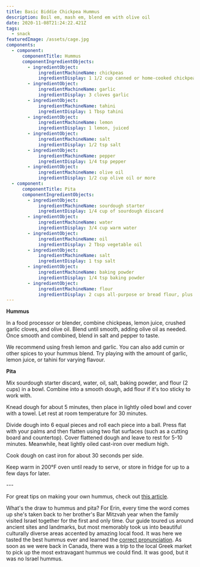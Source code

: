 ```yaml
---
title: Basic Biddie Chickpea Hummus
description: Boil em, mash em, blend em with olive oil
date: 2020-11-08T21:24:22.421Z
tags:
  - snack
featuredImage: /assets/cage.jpg
components:
  - component:
      componentTitle: Hummus
      componentIngredientObjects:
        - ingredientObject:
            ingredientMachineName: chickpeas
            ingredientDisplay: 1 1/2 cup canned or home-cooked chickpeas
        - ingredientObject:
            ingredientMachineName: garlic
            ingredientDisplay: 3 cloves garlic
        - ingredientObject:
            ingredientMachineName: tahini
            ingredientDisplay: 1 Tbsp tahini
        - ingredientObject:
            ingredientMachineName: lemon
            ingredientDisplay: 1 lemon, juiced
        - ingredientObject:
            ingredientMachineName: salt
            ingredientDisplay: 1/2 tsp salt
        - ingredientObject:
            ingredientMachineName: pepper
            ingredientDisplay: 1/4 tsp pepper
        - ingredientObject:
            ingredientMachineName: olive oil
            ingredientDisplay: 1/2 cup olive oil or more
  - component:
      componentTitle: Pita
      componentIngredientObjects:
        - ingredientObject:
            ingredientMachineName: sourdough starter
            ingredientDisplay: 1/4 cup of sourdough discard
        - ingredientObject:
            ingredientMachineName: water
            ingredientDisplay: 3/4 cup warm water
        - ingredientObject:
            ingredientMachineName: oil
            ingredientDisplay: 2 Tbsp vegetable oil
        - ingredientObject:
            ingredientMachineName: salt
            ingredientDisplay: 1 tsp salt
        - ingredientObject:
            ingredientMachineName: baking powder
            ingredientDisplay: 1/4 tsp baking powder
        - ingredientObject:
            ingredientMachineName: flour
            ingredientDisplay: 2 cups all-purpose or bread flour, plus some for working with dough
---
```

**Hummus**

In a food processor or blender, combine chickpeas, lemon juice, crushed garlic cloves, and olive oil. Blend until smooth, adding olive oil as needed. Once smooth and combined, blend in salt and pepper to taste. 

We recommend using fresh lemon and garlic. You can also add cumin or other spices to your hummus blend. Try playing with the amount of garlic, lemon juice, or tahini for varying flavour. 

**Pita**

Mix sourdough starter discard, water, oil, salt, baking powder, and flour (2 cups) in a bowl. Combine into a smooth dough, add flour if it's too sticky to work with. 

Knead dough for about 5 minutes, then place in lightly oiled bowl and cover with a towel. Let rest at room temperature for 30 minutes. 

Divide dough into 6 equal pieces and roll each piece into a ball. Press flat with your palms and then flatten using two flat surfaces (such as a cutting board and countertop). Cover flattened dough and leave to rest for 5-10 minutes. Meanwhile, heat lightly oiled cast-iron over medium high. 

Cook dough on cast iron for about 30 seconds per side. 

Keep warm in 200°F oven until ready to serve, or store in fridge for up to a few days for later. 

\---

For great tips on making your own hummus, check out [this article](https://www.inspiredtaste.net/15938/easy-and-smooth-hummus-recipe/).

What's the draw to hummus and pita? For Erin, every time the word comes up she's taken back to her brother's Bar Mitzvah year when the family visited Israel together for the first and only time. Our guide toured us around ancient sites and landmarks, but most memorably took us into beautiful culturally diverse areas accented by amazing local food. It was here we tasted the best hummus ever and learned the [correct pronunciation](https://www.youtube.com/watch?v=6PgQ3i0Fdo0). As soon as we were back in Canada, there was a trip to the local Greek market to pick up the most extravagant hummus we could find. It was good, but it was no Israel hummus.